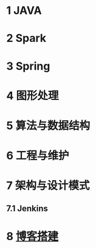 # 1 JAVA

# 2 Spark

# 3 Spring

# 4 图形处理

# 5 算法与数据结构

# 6 工程与维护

# 7 架构与设计模式

## 	7.1 Jenkins

# 8 [博客搭建](8blog/01buildblog.md)


